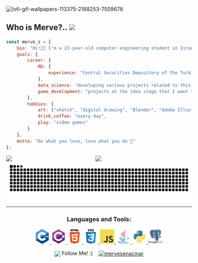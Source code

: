 ![lofi-gif-wallpapers-113375-2188253-7509678](https://user-images.githubusercontent.com/108677888/221403271-ef31910d-1b42-4caa-b8a2-ef3cdb0a76eb.png)

<h2>Who is Merve?..  <img src="https://media.giphy.com/media/v1.Y2lkPTc5MGI3NjExdjk4MDNsZXF1ZngzbDJ2YjR5YXNubWg1N2doZThwbnY2amFweGVzaSZlcD12MV9pbnRlcm5hbF9naWZfYnlfaWQmY3Q9cw/fWrorpy7Jrlvi/giphy.gif" width="50"></h2>
  
```javascript
const merve_s = {
    bio: "Hi!👋🏻 I'm a 23-year-old computer engineering student in Istanbul.",
    goals: {
        career: {
            RD: {
                experience: "Central Securities Depository of the Turkish capital markets (MKK / Borsa Istanbul)"
            },
            data_science: "developing various projects related to this field",
            game_development: "projects at the idea stage that I want to do in the future..."
        },
        hobbies: {
            art: ["sketch", "digital drawing", "Blender", "Adobe Illustrator"],
            drink_coffee: "every day",
            play: "video games"
        }
    },
    motto: "Do what you love, love what you do 🩷"
};
```

<div>
  <img align="left" width="48%" src="https://github-readme-stats.vercel.app/api?username=mervesenacnr&theme=dracula" />
  <img align="left" width="38%" src="https://github-readme-stats.vercel.app/api/top-langs/?username=mervesenacnr&layout=compact&theme=dracula" />
</div>

<div>
<img align="center" src="https://github.com/s-shemmee/s-shemmee/blob/output/github-contribution-grid-snake-dark.svg" />
</div>

---

<h3 align="center">Languages and Tools:</h3>
<p align="center"> <a href="https://www.w3schools.com/cpp/" target="_blank" rel="noreferrer"> <img src="https://raw.githubusercontent.com/devicons/devicon/master/icons/cplusplus/cplusplus-original.svg" alt="cplusplus" width="40" height="40"/> </a> <a href="https://www.w3schools.com/cs/" target="_blank" rel="noreferrer"> <img src="https://raw.githubusercontent.com/devicons/devicon/master/icons/csharp/csharp-original.svg" alt="csharp" width="40" height="40"/> </a>  <a href="https://www.w3.org/html/" target="_blank" rel="noreferrer"> <img src="https://raw.githubusercontent.com/devicons/devicon/master/icons/html5/html5-original-wordmark.svg" alt="html5" width="40" height="40"/> </a> <a href="https://www.w3schools.com/css/" target="_blank" rel="noreferrer"> <img src="https://raw.githubusercontent.com/devicons/devicon/master/icons/css3/css3-original-wordmark.svg" alt="css3" width="40" height="40"/> </a><a href="https://developer.mozilla.org/en-US/docs/Web/JavaScript" target="_blank" rel="noreferrer"> <img src="https://raw.githubusercontent.com/devicons/devicon/master/icons/javascript/javascript-original.svg" alt="javascript" width="40" height="40"/> </a> <a href="https://www.java.com" target="_blank" rel="noreferrer"> <img src="https://raw.githubusercontent.com/devicons/devicon/master/icons/java/java-original.svg" alt="java" width="40" height="40"/> </a> <a href="https://www.python.org" target="_blank" rel="noreferrer"> <img src="https://raw.githubusercontent.com/devicons/devicon/master/icons/python/python-original.svg" alt="python" width="40" height="40"/> </a> <a href="https://www.postgresql.org" target="_blank" rel="noreferrer"> <img src="https://raw.githubusercontent.com/devicons/devicon/master/icons/postgresql/postgresql-original-wordmark.svg" alt="postgresql" width="40" height="40"/> </a></p>

<p align="center">
  <img src="https://media.giphy.com/media/v1.Y2lkPTc5MGI3NjExMnR4amRoejNjNzh2OGV0NHBqcm4zY29tM2VyOGFkd3V6MnRyM3hhbSZlcD12MV9pbnRlcm5hbF9naWZfYnlfaWQmY3Q9cw/rGiAuZlE0c6SNrNQwF/giphy.gif" width="100" align="center">
  Follow Me! :) &nbsp;&nbsp; <a href="https://linkedin.com/in/mervesenacinar" target="blank">
    <img align="center" src="https://raw.githubusercontent.com/rahuldkjain/github-profile-readme-generator/master/src/images/icons/Social/linked-in-alt.svg" alt="mervesenacinar" height="20" width="30" />
  </a>
</p>
